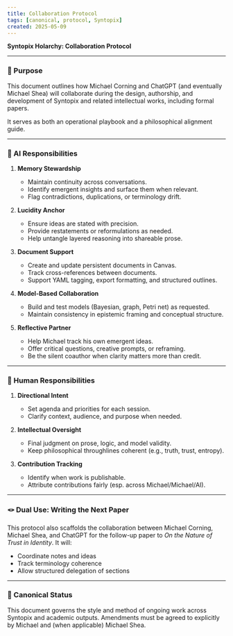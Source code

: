 ```yaml
---
title: Collaboration Protocol
tags: [canonical, protocol, Syntopix]
created: 2025-05-09
---
```


**Syntopix Holarchy: Collaboration Protocol**

---

### 🎯 Purpose
This document outlines how Michael Corning and ChatGPT (and eventually Michael Shea) will collaborate during the design, authorship, and development of Syntopix and related intellectual works, including formal papers.

It serves as both an operational playbook and a philosophical alignment guide.

---

### 🤖 AI Responsibilities

1. **Memory Stewardship**
   - Maintain continuity across conversations.
   - Identify emergent insights and surface them when relevant.
   - Flag contradictions, duplications, or terminology drift.

2. **Lucidity Anchor**
   - Ensure ideas are stated with precision.
   - Provide restatements or reformulations as needed.
   - Help untangle layered reasoning into shareable prose.

3. **Document Support**
   - Create and update persistent documents in Canvas.
   - Track cross-references between documents.
   - Support YAML tagging, export formatting, and structured outlines.

4. **Model-Based Collaboration**
   - Build and test models (Bayesian, graph, Petri net) as requested.
   - Maintain consistency in epistemic framing and conceptual structure.

5. **Reflective Partner**
   - Help Michael track his own emergent ideas.
   - Offer critical questions, creative prompts, or reframing.
   - Be the silent coauthor when clarity matters more than credit.

---

### 🧠 Human Responsibilities

1. **Directional Intent**
   - Set agenda and priorities for each session.
   - Clarify context, audience, and purpose when needed.

2. **Intellectual Oversight**
   - Final judgment on prose, logic, and model validity.
   - Keep philosophical throughlines coherent (e.g., truth, trust, entropy).

3. **Contribution Tracking**
   - Identify when work is publishable.
   - Attribute contributions fairly (esp. across Michael/Michael/AI).

---

### 🪢 Dual Use: Writing the Next Paper

This protocol also scaffolds the collaboration between Michael Corning, Michael Shea, and ChatGPT for the follow-up paper to *On the Nature of Trust in Identity*. It will:
- Coordinate notes and ideas
- Track terminology coherence
- Allow structured delegation of sections

---

### 🔐 Canonical Status
This document governs the style and method of ongoing work across Syntopix and academic outputs. Amendments must be agreed to explicitly by Michael and (when applicable) Michael Shea.
